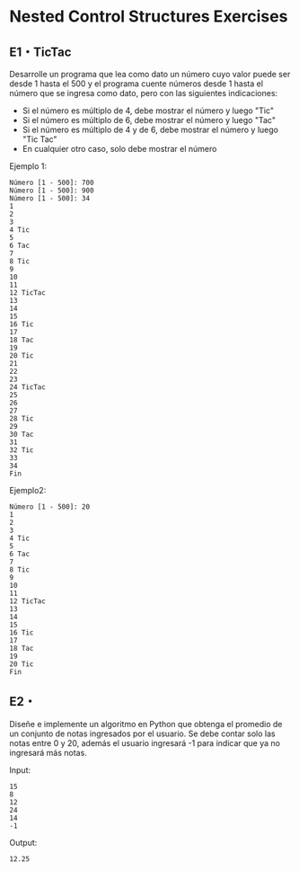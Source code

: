 # Nested Control Structures Exercises
## E1・TicTac
Desarrolle un programa que lea como dato un número cuyo valor puede ser desde 1 hasta el 500 y el programa cuente números desde 1 hasta el número que se ingresa como dato, pero con las siguientes indicaciones:

- Si el número es múltiplo de 4, debe mostrar el número y luego "Tic"
- Si el número es múltiplo de 6, debe mostrar el número y luego "Tac"
- Si el número es múltiplo de 4 y de 6, debe mostrar el número y luego "Tic Tac"
- En cualquier otro caso, solo debe mostrar el número

Ejemplo 1:
```
Número [1 - 500]: 700
Número [1 - 500]: 900
Número [1 - 500]: 34
1
2
3
4 Tic
5
6 Tac
7
8 Tic
9
10
11
12 TicTac
13
14
15
16 Tic
17
18 Tac
19
20 Tic
21
22
23
24 TicTac
25
26
27
28 Tic
29
30 Tac
31
32 Tic
33
34
Fin
```
Ejemplo2:
```
Número [1 - 500]: 20
1
2
3
4 Tic
5
6 Tac
7
8 Tic
9
10
11
12 TicTac
13
14
15
16 Tic
17
18 Tac
19
20 Tic
Fin
```

## E2・
Diseñe e implemente un algoritmo en Python que obtenga el promedio de un conjunto de notas ingresados por el usuario. Se debe contar solo las notas entre 0 y 20, además el usuario ingresará -1 para indicar que ya no ingresará más notas.

Input:
```
15
8
12
24
14
-1
```
Output:
```
12.25
```
